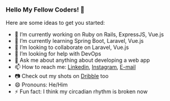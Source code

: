 ### Hello My Fellow Coders! 👋


Here are some ideas to get you started:

- 🔭 I’m currently working on Ruby on Rails, ExpressJS, Vue.js
- 🌱 I’m currently learning Spring Boot, Laravel, Vue.js
- 👯 I’m looking to collaborate on Laravel, Vue.js
- 🤔 I’m looking for help with DevOps
- 💬 Ask me about anything about developing a web app
- 📫 How to reach me: [Linkedin](https://www.linkedin.com/in/azmi6298/), [Instagram](instagram.com/azmi6298), [E-mail](mailto:azmi.filkom@gmail.com)
- 📷 Check out my shots on [Dribble](https://dribbble.com/azmi6298) too
- 😄 Pronouns: He/Him
- ⚡ Fun fact: I think my circadian rhythm is broken now
